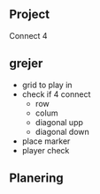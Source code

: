 ## Project
Connect 4
## grejer
* grid to play in
* check if 4 connect
  * row
  * colum
  * diagonal upp
  * diagonal down
* place marker
* player check

## Planering

